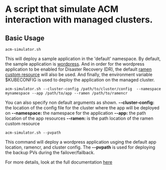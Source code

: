 # A script that simulate ACM interaction with managed clusters.
## Basic Usage
```
acm-simulator.sh
```
This will deploy a sample application in the 'default' namespace. By default, the sample application is [wordpress](https://github.com/BenamarMk/acm-simulator/tree/main/examples/apps/wordpress). And in order for the wordpress application to be enabled for Disaster Recovery (DR), the default [ramen custom resource](https://github.com/BenamarMk/acm-simulator/tree/main/examples/ramen/wordpress) will also be used. And finally, the environment variable $KUBECONFIG is used to deploy the application on the managed cluster.

```
acm-simulator.sh --cluster-config /path/to/cluster/config  --namespace mynamespace --app /path/to/app --ramen /path/to/ramencr  
```
You can also specify non default arguments as shown.
**--cluster-config:** the location of the config file for the cluster where the app will be deployed on
**--namespace:** the namespace for the application
**--app:** the path location of the app resources
**--ramen:** is the path location of the ramen custom resource
```
acm-simulator.sh --pvpath
```
This command will deploy a wordpress application usging the default app location, ramencr, and cluster config.  The **--pvpath** is used for deploying the backup PVs during the failover/failback.

For more details, look at the full documentation [here](https://github.com/BenamarMk/acm-simulator)

